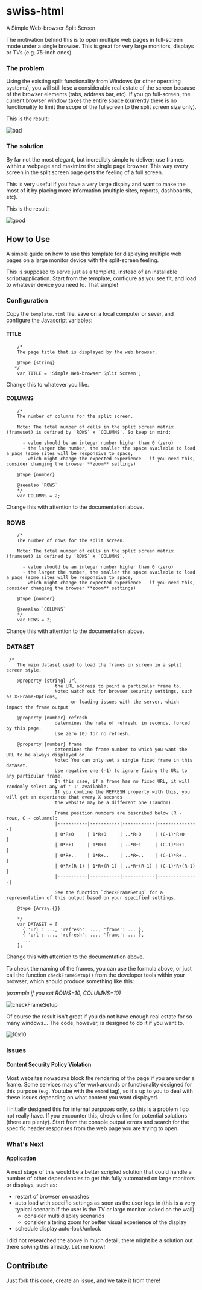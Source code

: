 # swiss-html
A Simple Web-browser Split Screen

The motivation behind this is to open multiple web pages in full-screen mode under a single browser. This is great for very large monitors, displays or TVs (e.g. 75-inch ones).


### The problem

Using the existing split functionality from Windows (or other operating systems), you will still lose a considerable real estate of the screen because of the browser elements (tabs, address bar, etc). If you go full-screen, the current browser window takes the entire space (currently there is no functionality to limit the scope of the fullscreen to the split screen size only).

This is the result:

![bad](https://github.com/brunobraga/swiss-html/blob/master/docs/bad.jpg?raw=true)

### The solution

By far not the most elegant, but incredibly simple to deliver: use frames within a webpage and maximize the single page browser.
This way every screen in the split screen page gets the feeling of a full screen.

This is very useful if you have a very large display and want to make the most of it by placing more information (multiple sites, reports, dashboards, etc).

This is the result:

![good](https://github.com/brunobraga/swiss-html/blob/master/docs/good.jpg?raw=true)


## How to Use

A simple guide on how to use this template for displaying multiple web pages on a large monitor device with the split-screen feeling.

This is supposed to serve just as a template, instead of an installable script/application. Start from the template, configure as you see fit, and load to whatever device you need to. That simple!

### Configuration

Copy the `template.html` file, save on a local computer or sever, and configure the Javascript variables:

#### TITLE

```
    /*
    The page title that is displayed by the web browser.

    @type {string}
   */
    var TITLE = 'Simple Web-browser Split Screen';
```

Change this to whatever you like.

#### COLUMNS

```
    /*
    The number of columns for the split screen.

    Note: The total number of cells in the split screen matrix (frameset) is defined by `ROWS` x `COLUMNS`. So keep in mind:

      - value should be an integer number higher than 0 (zero)
      - the larger the number, the smaller the space available to load a page (some sites will be responsive to space, 
        which might change the expected experience - if you need this, consider changing the browser **zoom** settings)

    @type {number}

    @seealso `ROWS`
    */
    var COLUMNS = 2;
```

Change this with attention to the documentation above.


### ROWS

```
    /*
    The number of rows for the split screen.

    Note: The total number of cells in the split screen matrix (frameset) is defined by `ROWS` x `COLUMNS`.

      - value should be an integer number higher than 0 (zero)
      - the larger the number, the smaller the space available to load a page (some sites will be responsive to space, 
        which might change the expected experience - if you need this, consider changing the browser **zoom** settings)
        
    @type {number}

    @seealso `COLUMNS`
    */
    var ROWS = 2;
```

Change this with attention to the documentation above.

### DATASET

```
 /*
    The main dataset used to load the frames on screen in a split screen style.

    @property {string} url
                  the URL address to point a particular frame to.
                  Note: watch out for browser security settings, such as X-Frame-Options, 
                        or loading issues with the server, which impact the frame output

    @property {number} refresh
                  determines the rate of refresh, in seconds, forced by this page.
                  Use zero (0) for no refresh. 
        
    @property {number} frame
                  determines the frame number to which you want the URL to be always displayed on.
                  Note: You can only set a single fixed frame in this dataset.
                  Use negative one (-1) to ignore fixing the URL to any particular frame.
                  In this case, if a frame has no fixed URL, it will randomly select any of '-1' available.
                  If you combine the REFRESH property with this, you will get an experience that every X seconds
                  the website may be a different one (random).

                  Frame position numbers are described below (R - rows, C - columns):
                  |-----------|-----------|------------|---------------|
                  | 0*R+0     | 1*R+0     | ..*R+0     | (C-1)*R+0     |
                  | 0*R+1     | 1*R+1     | ..*R+1     | (C-1)*R+1     |
                  | 0*R+..    | 1*R+..    | ..*R+..    | (C-1)*R+..    |
                  | 0*R+(R-1) | 1*R+(R-1) | ..*R+(R-1) | (C-1)*R+(R-1) |
                  |-----------|-----------|------------|---------------|

                  See the function `checkFrameSetup` for a representation of this output based on your specified settings.

    @type {Array.{}}

    */
    var DATASET = [
      { 'url': ..., 'refresh': ..., 'frame': ... },
      { 'url': ..., 'refresh': ..., 'frame': ... },
      ...
    ];
```

Change this with attention to the documentation above.

To check the naming of the frames, you can use the formula above, or just call the function `checkFrameSetup()` from the developer tools within your browser, which should produce something like this:

_(example if you set ROWS=10, COLUMNS=10)_

![checkFrameSetup](https://github.com/brunobraga/swiss-html/blob/master/docs/checkFrameSetup.png?raw=true)

Of course the result isn't great if you do not have enough real estate for so many windows... The code, however, is designed to do it if you want to.

![10x10](https://github.com/brunobraga/swiss-html/blob/master/docs/10x10.jpg?raw=true)


### Issues

#### Content Security Policy Violation

Most websites nowadays block the rendering of the page if you are under a frame. Some services may offer workarounds or functionality designed for this purpose (e.g. Youtube with the `embed` tag), so it's up to you to deal with these issues depending on what content you want displayed. 

I initially designed this for internal purposes only, so this is a problem I do not really have. If you encounter this, check online for potential solutions (there are plenty). Start from the console output errors and search for the specific header responses from the web page you are trying to open.

### What's Next

#### Application

A next stage of this would be a better scripted solution that could handle a number of other dependencies to get this fully automated on large monitors or displays, such as:
- restart of browser on crashes
- auto load with specific settings as soon as the user logs in (this is a very typical scenario if the user is the TV or large monitor locked on the wall)
    - consider multi display scenarios
    - consider altering zoom for better visual experience of the display
- schedule display auto-lock/unlock

I did not researched the above in much detail, there might be a solution out there solving this already. Let me know!


## Contribute

Just fork this code, create an issue, and we take it from there!
